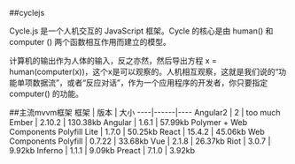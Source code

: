 ##cyclejs

Cycle.js 是一个人机交互的 JavaScript 框架。Cycle 的核心是由 human() 和 computer () 两个函数相互作用而建立的模型。

计算机的输出作为人体的输入，反之亦然，然后导出方程 x = human(computer(x))，这个x是可以观察的。人机相互观察，这就是我们说的“功能单项数据流”，或者“反应对话”，作为一个应用程序的开发者，你只要指定 computer() 的功能。

##主流mvvm框架
框架 |	版本	| 大小 
----|------|----
Angular2 |	2	| too much 
Ember	| 2.10.2 | 130.38kb
Angular	| 1.6.1	| 57.99kb
Polymer + Web Components Polyfill Lite	| 1.7.0	| 50.25kb
React	| 15.4.2 | 45.06kb
Web Components Polyfill	| 0.7.22 | 33.68kb
Vue	| 2.1.8	| 26.37kb
Riot	| 3.0.7	| 9.92kb
Inferno	| 1.1.1	| 9.09kb
Preact	| 7.1.0	| 3.92kb

